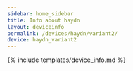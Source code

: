 ```yaml
---
sidebar: home_sidebar
title: Info about haydn
layout: deviceinfo
permalink: /devices/haydn/variant2/
device: haydn_variant2
---
```

{% include templates/device_info.md %}
